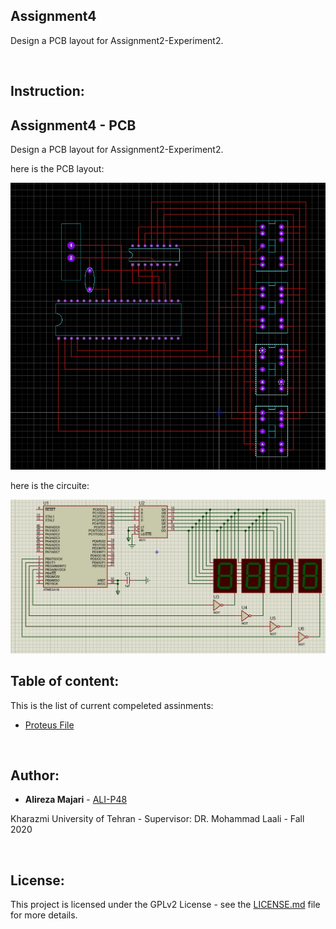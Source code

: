## Assignment4
Design a PCB layout for Assignment2-Experiment2.

‌
## Instruction:
## Assignment4 - PCB
Design a PCB layout for Assignment2-Experiment2.

here is the PCB layout:

![](https://github.com/ALI-P48/MicroprocessorLab/blob/main/Assignment4-PCB/Pictures/PCB.jpg)

here is the circuite:

![](https://github.com/ALI-P48/MicroprocessorLab/blob/main/Assignment4-PCB/Pictures/Circuit.jpg)



## Table of content:

This is the list of current compeleted assinments:
* [Proteus File](https://github.com/ALI-P48/MicroprocessorLab/blob/main/Assignment4-PCB/Proteus/LCDsExp3.pdsprj)


‌
## Author:

* **Alireza Majari** - [ALI-P48](https://github.com/ALI-P48)

Kharazmi University of Tehran - Supervisor: DR. Mohammad Laali - Fall 2020


‌
## License:

This project is licensed under the GPLv2 License - see the [LICENSE.md](https://github.com/ALI-P48/MicroprocessorLab/blob/main/LICENSE) file for more details.
